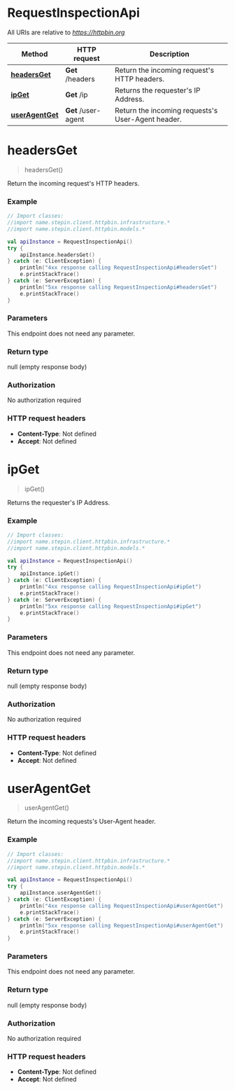 # RequestInspectionApi

All URIs are relative to *https://httpbin.org*

| Method | HTTP request | Description |
| ------------- | ------------- | ------------- |
| [**headersGet**](RequestInspectionApi.md#headersGet) | **Get** /headers | Return the incoming request&#39;s HTTP headers. |
| [**ipGet**](RequestInspectionApi.md#ipGet) | **Get** /ip | Returns the requester&#39;s IP Address. |
| [**userAgentGet**](RequestInspectionApi.md#userAgentGet) | **Get** /user-agent | Return the incoming requests&#39;s User-Agent header. |


<a id="headersGet"></a>
# **headersGet**
> headersGet()

Return the incoming request&#39;s HTTP headers.

### Example
```kotlin
// Import classes:
//import name.stepin.client.httpbin.infrastructure.*
//import name.stepin.client.httpbin.models.*

val apiInstance = RequestInspectionApi()
try {
    apiInstance.headersGet()
} catch (e: ClientException) {
    println("4xx response calling RequestInspectionApi#headersGet")
    e.printStackTrace()
} catch (e: ServerException) {
    println("5xx response calling RequestInspectionApi#headersGet")
    e.printStackTrace()
}
```

### Parameters
This endpoint does not need any parameter.

### Return type

null (empty response body)

### Authorization

No authorization required

### HTTP request headers

 - **Content-Type**: Not defined
 - **Accept**: Not defined

<a id="ipGet"></a>
# **ipGet**
> ipGet()

Returns the requester&#39;s IP Address.

### Example
```kotlin
// Import classes:
//import name.stepin.client.httpbin.infrastructure.*
//import name.stepin.client.httpbin.models.*

val apiInstance = RequestInspectionApi()
try {
    apiInstance.ipGet()
} catch (e: ClientException) {
    println("4xx response calling RequestInspectionApi#ipGet")
    e.printStackTrace()
} catch (e: ServerException) {
    println("5xx response calling RequestInspectionApi#ipGet")
    e.printStackTrace()
}
```

### Parameters
This endpoint does not need any parameter.

### Return type

null (empty response body)

### Authorization

No authorization required

### HTTP request headers

 - **Content-Type**: Not defined
 - **Accept**: Not defined

<a id="userAgentGet"></a>
# **userAgentGet**
> userAgentGet()

Return the incoming requests&#39;s User-Agent header.

### Example
```kotlin
// Import classes:
//import name.stepin.client.httpbin.infrastructure.*
//import name.stepin.client.httpbin.models.*

val apiInstance = RequestInspectionApi()
try {
    apiInstance.userAgentGet()
} catch (e: ClientException) {
    println("4xx response calling RequestInspectionApi#userAgentGet")
    e.printStackTrace()
} catch (e: ServerException) {
    println("5xx response calling RequestInspectionApi#userAgentGet")
    e.printStackTrace()
}
```

### Parameters
This endpoint does not need any parameter.

### Return type

null (empty response body)

### Authorization

No authorization required

### HTTP request headers

 - **Content-Type**: Not defined
 - **Accept**: Not defined

